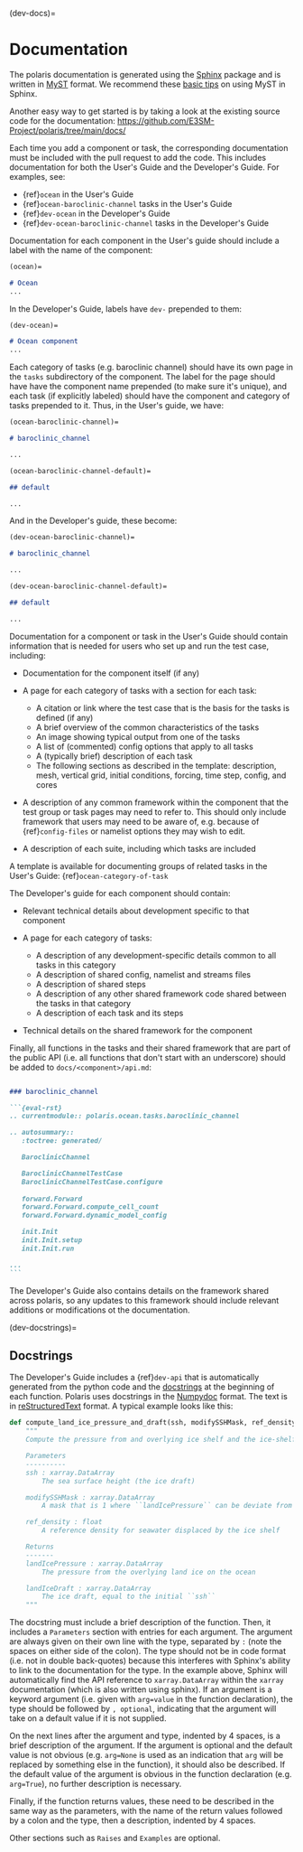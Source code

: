 (dev-docs)=

# Documentation

The polaris documentation is generated using the
[Sphinx](https://www.sphinx-doc.org/en/master/) package and is written in
[MyST](https://myst-parser.readthedocs.io/en/latest/syntax/syntax.html)
format.  We recommend these [basic tips](https://myst-parser.readthedocs.io/en/latest/syntax/roles-and-directives.html#roles-directives)
on using MyST in Sphinx.

Another easy way to get started is by taking a look at the existing source
code for the documentation: <https://github.com/E3SM-Project/polaris/tree/main/docs/>

Each time you add a component or task, the corresponding
documentation must be included with the pull request to add the code.  This
includes documentation for both the User's Guide and the Developer's Guide.
For examples, see:

- {ref}`ocean` in the User's Guide
- {ref}`ocean-baroclinic-channel` tasks in the User's Guide
- {ref}`dev-ocean` in the Developer's Guide
- {ref}`dev-ocean-baroclinic-channel` tasks in the Developer's Guide

Documentation for each component in the User's guide should include a label 
with the name of the component:

```markdown
(ocean)=

# Ocean
...
```

In the Developer's Guide, labels have `dev-` prepended to them:

```markdown
(dev-ocean)=

# Ocean component
...
```

Each category of tasks (e.g. baroclinic channel) should have its own page in
the `tasks` subdirectory of the component. The label for the page should have
have the component name prepended (to make sure it's unique), and each task 
(if explicitly labeled) should have the component and category of tasks 
prepended to it. Thus, in the User's guide, we have:

```markdown
(ocean-baroclinic-channel)=

# baroclinic_channel

...

(ocean-baroclinic-channel-default)=

## default

...
```

And in the Developer's guide, these become:

```markdown
(dev-ocean-baroclinic-channel)=

# baroclinic_channel

...

(dev-ocean-baroclinic-channel-default)=

## default

...
```

Documentation for a component or task in the User's Guide
should contain information that is needed for users who set up and run the test
case, including:

- Documentation for the component itself (if any)

- A page for each category of tasks with a section for each task:

  - A citation or link where the test case that is the basis for the tasks is 
    defined (if any)
  - A brief overview of the common characteristics of the tasks
  - An image showing typical output from one of the tasks
  - A list of (commented) config options that apply to all tasks
  - A (typically brief) description of each task
  - The following sections as described in the template: description, mesh,
    vertical grid, initial conditions, forcing, time step, config, and cores

- A description of any common framework within the component that the test 
  group or task pages may need to refer to.  This should only include
  framework that users may need to be aware of, e.g. because of 
  {ref}`config-files` or namelist options they may wish to edit.

- A description of each suite, including which tasks are included

A template is available for documenting groups of related tasks in the User's 
Guide: {ref}`ocean-category-of-task`

The Developer's guide for each component should contain:

- Relevant technical details about development specific to that component

- A page for each category of tasks:

  - A description of any development-specific details common to all tasks in
    this category
  - A description of shared config, namelist and streams files
  - A description of shared steps
  - A description of any other shared framework code shared between the tasks 
    in that category
  - A description of each task and its steps

- Technical details on the shared framework for the component

Finally, all functions in the tasks and their shared framework that are part of
the public API (i.e. all functions that don't start with an underscore) should 
be added to `docs/<component>/api.md`:

````markdown

### baroclinic_channel

```{eval-rst}
.. currentmodule:: polaris.ocean.tasks.baroclinic_channel

.. autosummary::
   :toctree: generated/

   BaroclinicChannel

   BaroclinicChannelTestCase
   BaroclinicChannelTestCase.configure
   
   forward.Forward
   forward.Forward.compute_cell_count
   forward.Forward.dynamic_model_config

   init.Init
   init.Init.setup
   init.Init.run

...
```
````

The Developer's Guide also contains details on the framework shared across
polaris, so any updates to this framework should include relevant additions
or modifications ot the documentation.

(dev-docstrings)=

## Docstrings

The Developer's Guide includes a {ref}`dev-api` that is automatically generated
from the python code and the [docstrings](https://www.python.org/dev/peps/pep-0257/)
at the beginning of each function.  Polaris uses docstrings in the
[Numpydoc](https://numpydoc.readthedocs.io/en/latest/format.html) format.
The text is in [reStructuredText](https://www.sphinx-doc.org/en/master/usage/restructuredtext/basics.html)
format.  A typical example looks like this:

```python
def compute_land_ice_pressure_and_draft(ssh, modifySSHMask, ref_density):
    """
    Compute the pressure from and overlying ice shelf and the ice-shelf draft

    Parameters
    ----------
    ssh : xarray.DataArray
        The sea surface height (the ice draft)

    modifySSHMask : xarray.DataArray
        A mask that is 1 where ``landIcePressure`` can be deviate from 0

    ref_density : float
        A reference density for seawater displaced by the ice shelf

    Returns
    -------
    landIcePressure : xarray.DataArray
        The pressure from the overlying land ice on the ocean

    landIceDraft : xarray.DataArray
        The ice draft, equal to the initial ``ssh``
    """
```

The docstring must include a brief description of the function.  Then, it
includes a `Parameters` section with entries for each argument.  The argument
are always given on their own line with the type, separated by ` : ` (note
the spaces on either side of the colon).  The type should not be in code format
(i.e. not in double back-quotes) because this interferes with Sphinx's ability
to link to the documentation for the type.  In the example above, Sphinx will
automatically find the API reference to `xarray.DataArray` within the
`xarray` documentation (which is also written using sphinx).  If an argument
is a keyword argument (i.e. given with `arg=value` in the function
declaration), the type should be followed by `, optional`, indicating that
the argument will take on a default value if it is not supplied.

On the next lines after the argument and type, indented by 4 spaces, is a brief
description of the argument.  If the argument is optional and the default value
is not obvious (e.g. `arg=None` is used as an indication that `arg` will be
replaced by something else in the function), it should also be described. If
the default value of the argument is obvious in the function declaration (e.g.
`arg=True`), no further description is necessary.

Finally, if the function returns values, these need to be described in the same
way as the parameters, with the name of the return values followed by a colon
and the type, then a description, indented by 4 spaces.

Other sections such as `Raises` and `Examples` are optional.
